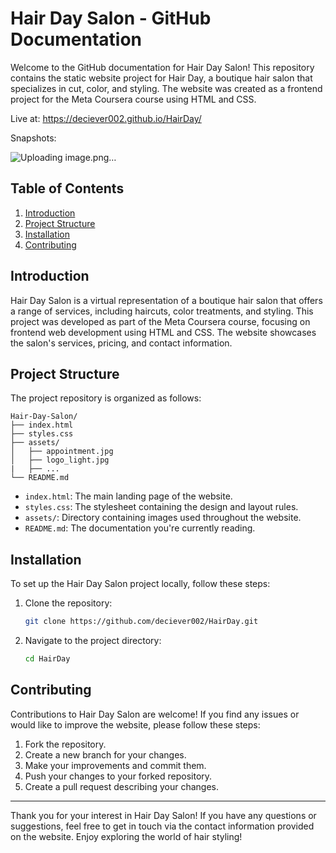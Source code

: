 # Hair Day Salon - GitHub Documentation

Welcome to the GitHub documentation for Hair Day Salon! This repository contains the static website project for Hair Day, a boutique hair salon that specializes in cut, color, and styling. The website was created as a frontend project for the Meta Coursera course using HTML and CSS.

Live at: https://deciever002.github.io/HairDay/

Snapshots: 

![Uploading image.png…]()


## Table of Contents

1. [Introduction](#introduction)
2. [Project Structure](#project-structure)
3. [Installation](#installation)
4. [Contributing](#contributing)

## Introduction

Hair Day Salon is a virtual representation of a boutique hair salon that offers a range of services, including haircuts, color treatments, and styling. This project was developed as part of the Meta Coursera course, focusing on frontend web development using HTML and CSS. The website showcases the salon's services, pricing, and contact information.

## Project Structure

The project repository is organized as follows:

```
Hair-Day-Salon/
├── index.html
├── styles.css
├── assets/
│   ├── appointment.jpg
│   ├── logo_light.jpg
|   ├── ...
└── README.md
```

- `index.html`: The main landing page of the website.
- `styles.css`: The stylesheet containing the design and layout rules.
- `assets/`: Directory containing images used throughout the website.
- `README.md`: The documentation you're currently reading.

## Installation

To set up the Hair Day Salon project locally, follow these steps:

1. Clone the repository:

   ```bash
   git clone https://github.com/deciever002/HairDay.git
   ```

2. Navigate to the project directory:

   ```bash
   cd HairDay
   ```

## Contributing

Contributions to Hair Day Salon are welcome! If you find any issues or would like to improve the website, please follow these steps:

1. Fork the repository.
2. Create a new branch for your changes.
3. Make your improvements and commit them.
4. Push your changes to your forked repository.
5. Create a pull request describing your changes.

---

Thank you for your interest in Hair Day Salon! If you have any questions or suggestions, feel free to get in touch via the contact information provided on the website. Enjoy exploring the world of hair styling!
